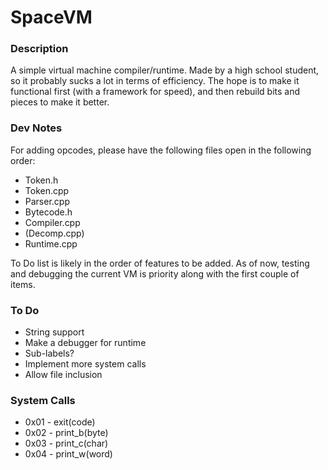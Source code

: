 # SpaceVM

### Description

A simple virtual machine compiler/runtime. Made by a high school student,
so it probably sucks a lot in terms of efficiency. The hope is to make it
functional first (with a framework for speed), and then rebuild bits and
pieces to make it better.

### Dev Notes

For adding opcodes, please have the following files open in the following 
order:

* Token.h
* Token.cpp
* Parser.cpp
* Bytecode.h
* Compiler.cpp
* (Decomp.cpp)
* Runtime.cpp

To Do list is likely in the order of features to be added. As of now, testing
and debugging the current VM is priority along with the first couple of items.

### To Do

* String support
* Make a debugger for runtime
* Sub-labels?
* Implement more system calls
* Allow file inclusion

### System Calls

* 0x01 - exit(code)
* 0x02 - print_b(byte)
* 0x03 - print_c(char)
* 0x04 - print_w(word)